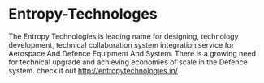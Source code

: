 # Entropy-Technologes
The Entropy Technologies is leading name for designing, technology development, technical collaboration system integration service for Aerospace And Defence Equipment And System. There is a growing need for technical upgrade and achieving economies of scale in the Defence system.
check it out http://entropytechnologies.in/
